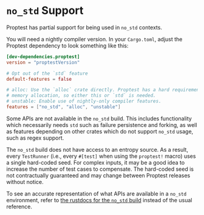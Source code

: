 # `no_std` Support

Proptest has partial support for being used in `no_std` contexts.

You will need a nightly compiler version. In your `Cargo.toml`, adjust the
Proptest dependency to look something like this:

```toml
[dev-dependencies.proptest]
version = "proptestVersion"

# Opt out of the `std` feature
default-features = false

# alloc: Use the `alloc` crate directly. Proptest has a hard requirement on
# memory allocation, so either this or `std` is needed.
# unstable: Enable use of nightly-only compiler features.
features = ["no_std", "alloc", "unstable"]
```

Some APIs are not available in the `no_std` build. This includes functionality
which necessarily needs `std` such as failure persistence and forking, as well
as features depending on other crates which do not support `no_std` usage, such
as regex support.

The `no_std` build does not have access to an entropy source. As a result,
every `TestRunner` (i.e., every `#[test]` when using the `proptest!` macro)
uses a single hard-coded seed. For complex inputs, it may be a good idea to
increase the number of test cases to compensate. The hard-coded seed is not
contractually guaranteed and may change between Proptest releases without
notice.

To see an accurate representation of what APIs are available in a `no_std`
environment, refer to [the rustdocs for the `no_std`
build](https://altsysrq.github.io/rustdoc/proptest-nostd/latest/proptest/)
instead of the usual reference.
